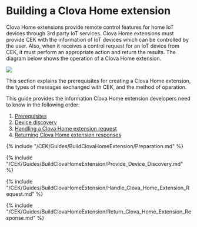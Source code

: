 # Building a Clova Home extension

Clova Home extensions provide remote control features for home IoT devices through 3rd party IoT services. Clova Home extensions must provide CEK with the information of IoT devices which can be controlled by the user. Also, when it receives a control request for an IoT device from CEK, it must perform an appropriate action and return the results. The diagram below shows the operation of a Clova Home extension.

![](/CEK/Resources/Images/CEK_Clova_Home_Extension_Operation_Structure.png)

This section explains the prerequisites for creating a Clova Home extension, the types of messages exchanged with CEK, and the method of operation.

This guide provides the information Clova Home extension developers need to know in the following order:

1. [Prerequisites](#Preparation)
2. [Device discovery](#ProvideDeviceDiscovery)
3. [Handling a Clova Home extension request](#HandleClovaHomeExtensionRequest)
4. [Returning Clova Home extension responses](#ReturnClovaHomeExtensionResponse)

{% include "/CEK/Guides/BuildClovaHomeExtension/Preparation.md" %}

{% include "/CEK/Guides/BuildClovaHomeExtension/Provide_Device_Discovery.md" %}

{% include "/CEK/Guides/BuildClovaHomeExtension/Handle_Clova_Home_Extension_Request.md" %}

{% include "/CEK/Guides/BuildClovaHomeExtension/Return_Clova_Home_Extension_Response.md" %}
